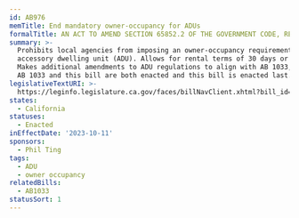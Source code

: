 ```yaml
---
id: AB976
memTitle: End mandatory owner-occupancy for ADUs
formalTitle: AN ACT TO AMEND SECTION 65852.2 OF THE GOVERNMENT CODE, RELATING TO LAND USE
summary: >-
  Prohibits local agencies from imposing an owner-occupancy requirement on any
  accessory dwelling unit (ADU). Allows for rental terms of 30 days or longer.
  Makes additional amendments to ADU regulations to align with AB 1033, provided
  AB 1033 and this bill are both enacted and this bill is enacted last.
legislativeTextURI: >-
  https://leginfo.legislature.ca.gov/faces/billNavClient.xhtml?bill_id=202320240AB976
states:
  - California
statuses:
  - Enacted
inEffectDate: '2023-10-11'
sponsors:
  - Phil Ting
tags:
  - ADU
  - owner occupancy
relatedBills:
  - AB1033
statusSort: 1
---
```

